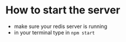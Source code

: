 # How to start the server

- make sure your redis server is running
- in your terminal type in `npm start`
